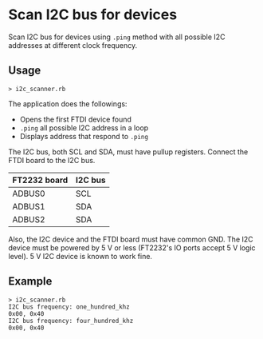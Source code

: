 # Scan I2C bus for devices

Scan I2C bus for devices using `.ping` method with all possible I2C addresses
at different clock frequency.

## Usage

```
> i2c_scanner.rb
```

The application does the followings:

* Opens the first FTDI device found
* `.ping` all possible I2C address in a loop
* Displays address that respond to `.ping`

The I2C bus, both SCL and SDA, must have pullup registers. Connect the FTDI
board to the I2C bus.

| FT2232 board | I2C bus |
|--------------|---------|
| ADBUS0       | SCL     |
| ADBUS1       | SDA     |
| ADBUS2       | SDA     |

Also, the I2C device and the FTDI board must have common GND. The I2C device
must be powered by 5 V or less (FT2232's IO ports accept 5 V logic level). 5 V
I2C device is known to work fine.

## Example

```
> i2c_scanner.rb
I2C bus frequency: one_hundred_khz
0x00, 0x40
I2C bus frequency: four_hundred_khz
0x00, 0x40
```
